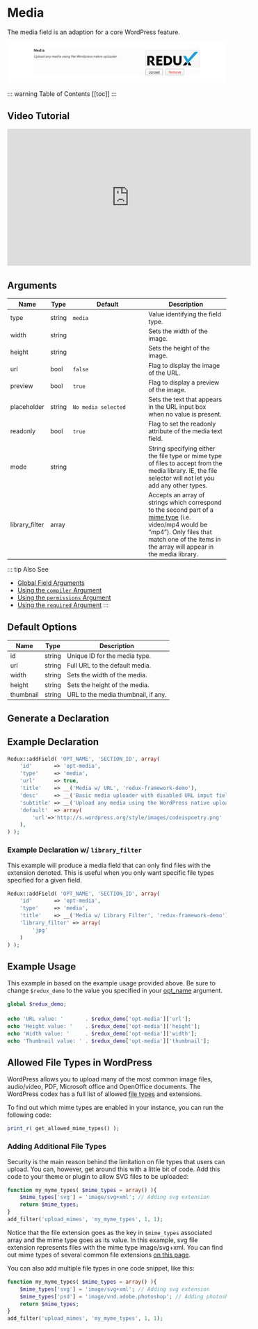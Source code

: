 # Media

The media field is an adaption for a core WordPress feature.

<span style="display:block;text-align:center">![](./img/media.png)</span>

::: warning Table of Contents
[[toc]]
:::

## Video Tutorial

<center><iframe width="560" height="315" src="https://www.youtube.com/embed/kEZYIWSk1Tk" frameborder="0" allow="accelerometer; autoplay; encrypted-media; gyroscope; picture-in-picture" allowfullscreen></iframe></center>

## Arguments
|Name|Type|<div style="width:160px;">Default</div>|Description|
|--- |--- |--- |--- |
|type|string|`media`|Value identifying the field type.|
|width|string||Sets the width of the image.|
|height|string||Sets the height of the image.|
|url|bool|`false`|Flag to display the image of the URL.|
|preview|bool|`true`|Flag to display a preview of the image.|
|placeholder|string|`No media selected`|Sets the text that appears in the URL input box when no value is present.|
|readonly|bool|`true`|Flag to set the readonly attribute of the media text field.|
|mode|string||String specifying either the file type or mime type of files to accept from the media library. IE, the file selector will not let you add any other types.|
|library_filter|array||Accepts an array of strings which correspond to the second part of a [mime type](https://codex.wordpress.org/Function_Reference/get_allowed_mime_types#Default_allowed_mime_types) (i.e. video/mp4 would be “mp4”). Only files that match one of the items in the array will appear in the media library.|

::: tip Also See
- [Global Field Arguments](../configuration/fields/arguments.md)
- [Using the `compiler` Argument](../configuration/fields/compiler.md)
- [Using the `permissions` Argument](../configuration/fields/permissions.md)
- [Using the `required` Argument](../configuration/fields/required.md)
:::

## Default Options

|Name|Type|Description|
|--- |--- |--- |
|id|string|Unique ID for the media type.|
|url|string|Full URL to the default media.|
|width|string|Sets the width of the media.|
|height|string|Sets the height of the media.|
|thumbnail|string|URL to the media thumbnail, if any.|



## Generate a Declaration
<script>
import builder from './media.json';
export default {
    data () {
        return {
            builder: builder,
            defaults: {}
        };
    }
}
</script>
<builder :builder_json="builder" :builder_defaults="defaults" />

## Example Declaration
```php
Redux::addField( 'OPT_NAME', 'SECTION_ID', array(
    'id'       => 'opt-media',
    'type'     => 'media', 
    'url'      => true,
    'title'    => __('Media w/ URL', 'redux-framework-demo'),
    'desc'     => __('Basic media uploader with disabled URL input field.', 'redux-framework-demo'),
    'subtitle' => __('Upload any media using the WordPress native uploader', 'redux-framework-demo'),
    'default'  => array(
        'url'=>'http://s.wordpress.org/style/images/codeispoetry.png'
    ),
) );
```

### Example Declaration w/ `library_filter`
This example will produce a media field that can only find files with the extension denoted. This is useful when you only want specific file types specified for a given field.

```php
Redux::addField( 'OPT_NAME', 'SECTION_ID', array(
    'id'       => 'opt-media',
    'type'     => 'media', 
    'title'    => __('Media w/ Library Filter', 'redux-framework-demo'),
    'library_filter' => array(
        'jpg'
    )
) );
```

## Example Usage
This example in based on the example usage provided above. Be sure to change `$redux_demo` to the value you specified in your [opt_name](../configuration/global_arguments.md#opt_name) argument.

```php
global $redux_demo;

echo 'URL value: '       . $redux_demo['opt-media']['url'];
echo 'Height value: '    . $redux_demo['opt-media']['height'];
echo 'Width value: '     . $redux_demo['opt-media']['width'];
echo 'Thumbnail value: ' . $redux_demo['opt-media']['thumbnail'];
```

## Allowed File Types in WordPress
WordPress allows you to upload many of the most common image files, audio/video, PDF, Microsoft office and OpenOffice 
documents. The WordPress codex has a full list of allowed 
[file types](https://codex.wordpress.org/Function_Reference/get_allowed_mime_types#Default_allowed_mime_types) and 
extensions.

To find out which mime types are enabled in your instance, you can run the following code:
```php
print_r( get_allowed_mime_types() );
```

### Adding Additional File Types

Security is the main reason behind the limitation on file types that users can upload. You can, however, get around this
with a little bit of code. Add this code to your theme or plugin to allow SVG files to be uploaded:

```php
function my_myme_types( $mime_types = array() ){
    $mime_types['svg'] = 'image/svg+xml'; // Adding svg extension
    return $mime_types;
}
add_filter('upload_mimes', 'my_myme_types', 1, 1);
```

Notice that the file extension goes as the key in `$mime_types` associated array and the mime type goes as its value. In 
this example, svg file extension represents files with the mime type image/svg+xml. You can find out mime types of 
several common file extensions [on this page](http://www.freeformatter.com/mime-types-list.html).

You can also add multiple file types in one code snippet, like this:

```php
function my_myme_types( $mime_types = array() ){
    $mime_types['svg'] = 'image/svg+xml'; // Adding svg extension
    $mime_types['psd'] = 'image/vnd.adobe.photoshop'; // Adding photoshop files
    return $mime_types;
}
add_filter('upload_mimes', 'my_myme_types', 1, 1);
```
